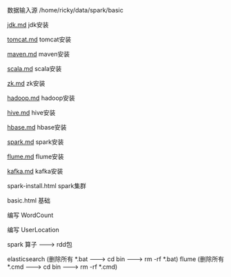 数据输入源 /home/ricky/data/spark/basic

[jdk.md](https://github.com/pengfen/spark-learn/blob/master/src/main/scala/spark/basic/jdk.md)    jdk安装

[tomcat.md](https://github.com/pengfen/spark-learn/blob/master/src/main/scala/spark/basic/tomcat.md) tomcat安装

[maven.md](https://github.com/pengfen/spark-learn/blob/master/src/main/scala/spark/basic/maven.md) maven安装

[scala.md](https://github.com/pengfen/spark-learn/blob/master/src/main/scala/spark/basic/scala.md) scala安装

[zk.md](https://github.com/pengfen/spark-learn/blob/master/src/main/scala/spark/basic/zk.md)  zk安装

[hadoop.md](https://github.com/pengfen/spark-learn/blob/master/src/main/scala/spark/basic/hadoop.md) hadoop安装

[hive.md](https://github.com/pengfen/spark-learn/blob/master/src/main/scala/spark/basic/hive.md) hive安装

[hbase.md](https://github.com/pengfen/spark-learn/blob/master/src/main/scala/spark/basic/hbase.md) hbase安装

[spark.md](https://github.com/pengfen/spark-learn/blob/master/src/main/scala/spark/basic/spark.md) spark安装

[flume.md](https://github.com/pengfen/spark-learn/blob/master/src/main/scala/spark/basic/flume.md) flume安装

[kafka.md](https://github.com/pengfen/spark-learn/blob/master/src/main/scala/spark/basic/kafka.md) kafka安装

spark-install.html spark集群

basic.html  基础

编写 WordCount

编写 UserLocation

spark 算子 ---> rdd包

elasticsearch (删除所有 *.bat ---> cd bin ---> rm -rf *.bat)
flume (删除所有 *.cmd ---> cd bin ---> rm -rf *.cmd)
